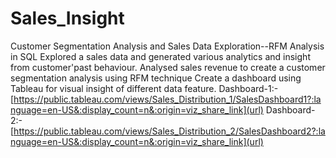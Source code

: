 # Sales_Insight

 Customer Segmentation Analysis and Sales Data Exploration--RFM Analysis in SQL
Explored a sales data and generated various analytics and insight from customer'past behaviour.
Analysed sales revenue to create a customer segmentation analysis using RFM technique
Create a dashboard using Tableau for visual insight of different data feature.
Dashboard-1:-[https://public.tableau.com/views/Sales_Distribution_1/SalesDashboard1?:language=en-US&:display_count=n&:origin=viz_share_link](url)
Dashboard-2:-[https://public.tableau.com/views/Sales_Distribution_2/SalesDashboard2?:language=en-US&:display_count=n&:origin=viz_share_link](url)
